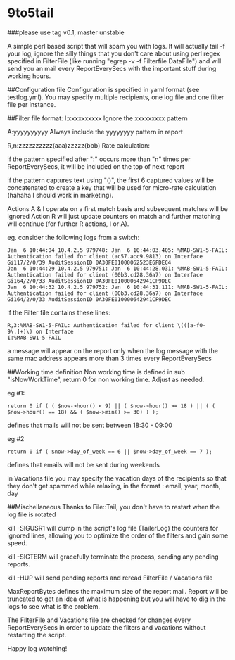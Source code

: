 # 9to5tail

###please use tag v0.1, master unstable

A simple perl based script that will spam you with logs. It will actually tail -f your log, ignore the silly things that you don't care about using perl regex specified in FilterFile (like running "egrep -v -f Filterfile DataFile") and will send you an mail every ReportEverySecs with the important stuff during working hours.

##Configuration file
Configuration is specified in yaml format (see testlog.yml). You may specify multiple recipients, one log file and one filter file per instance.

##Filter file
format:
I:xxxxxxxxxx
  Ignore the xxxxxxxxx pattern

A:yyyyyyyyyy
  Always include the yyyyyyyy pattern in report

R,n:zzzzzzzzzz(aaa)zzzzz(bbb)
  Rate calculation: 

if the pattern specified after ":" occurs more than "n" times per ReportEverySecs, it will be included on the top of next report

if the pattern captures text using "()", the first 6 captured values will be concatenated to create a key that will be used for micro-rate calculation (hahaha I should work in marketing).

Actions A & I operate on a first match basis and subsequent matches will be ignored
Action R will just update counters on match and further matching will continue (for further R actions, I or A).

eg.
consider the following logs from a switch:
```
Jan  6 10:44:04 10.4.2.5 979748: Jan  6 10:44:03.405: %MAB-SW1-5-FAIL: Authentication failed for client (ac57.acc9.9813) on Interface Gi117/2/0/39 AuditSessionID 0A30FE01000062523E6FDEC4
Jan  6 10:44:29 10.4.2.5 979751: Jan  6 10:44:28.031: %MAB-SW1-5-FAIL: Authentication failed for client (00b3.cd28.36a7) on Interface Gi164/2/0/33 AuditSessionID 0A30FE010000642941CF9DEC
Jan  6 10:44:32 10.4.2.5 979752: Jan  6 10:44:31.111: %MAB-SW1-5-FAIL: Authentication failed for client (00b3.cd28.36a7) on Interface Gi164/2/0/33 AuditSessionID 0A30FE010000642941CF9DEC
```

if the Filter file contains these lines:
```
R,3:%MAB-SW1-5-FAIL: Authentication failed for client \(([a-f0-9\.]+)\) on Interface
I:%MAB-SW1-5-FAIL
```

a message will appear on the report only when the log message with the same mac address appears more than 3 times every ReportEverySecs

##Working time definition
Non working time is defined in sub "isNowWorkTime", return 0 for non working time. Adjust as needed.

eg #1:

```
return 0 if ( ( $now->hour() < 9) || ( $now->hour() >= 18 ) || ( ( $now->hour() == 18) && ( $now->min() >= 30) ) ); 
```

defines that mails will not be sent between 18:30 - 09:00

eg #2
```
return 0 if ( $now->day_of_week == 6 || $now->day_of_week == 7 );
```

defines that emails will not be sent during weekends

in Vacations file you may specify the vacation days of the recipients so that they don't get spammed while relaxing, in the format :
email, year, month, day

##Mischellaneous
Thanks to File::Tail, you don't have to restart when the log file is rotated

kill -SIGUSR1  will dump in the script's log file (TailerLog) the counters for ignored lines, allowing you to optimize the order of the filters and gain some speed.

kill -SIGTERM will gracefully terminate the process, sending any pending reports.

kill -HUP will send pending reports and reread FilterFile / Vacations file

MaxReportBytes defines the maximum size of the report mail. Report will be truncated to get an idea of what is happening but you will have to dig in the logs to see what is the problem.

The FilterFile and Vacations file are checked for changes every ReportEverySecs in order to update the filters and vacations without restarting the script.

Happy log watching!
